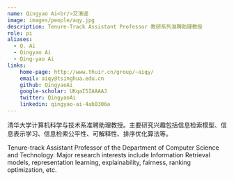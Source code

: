 ```yaml
---
name: Qingyao Ai<br/>艾清遥
image: images/people/aqy.jpg
description: Tenure-Track Assistant Professor 教研系列准聘助理教授
role: pi
aliases:
  - Q. Ai
  - Qingyao Ai
  - Qing-yao Ai
links:
    home-page: http://www.thuir.cn/group/~aiqy/
    email: aiqy@tsinghua.edu.cn
    github: QingyaoAi
    google-scholar: UKqaI5IAAAAJ
    twitter: QingyaoAi
    linkedin: qingyao-ai-4ab8306a
---
```


清华大学计算机科学与技术系准聘助理教授。主要研究兴趣包括信息检索模型、信息表示学习、信息检索公平性、可解释性、排序优化算法等。

Tenure-track Assistant Professor of the Department of Computer Science and Technology. Major research interests include Information Retrieval models, representation learning, explainability, fairness, ranking optimization, etc.
